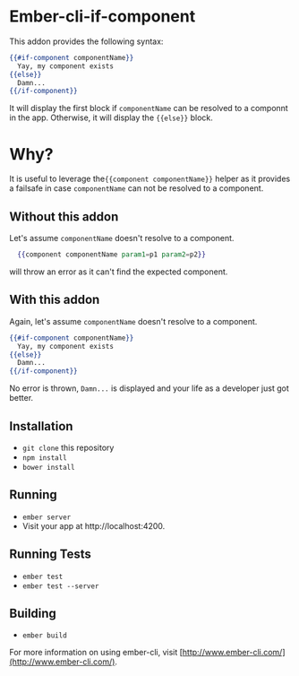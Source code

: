 # Ember-cli-if-component

This addon provides the following syntax:

```handlebars
{{#if-component componentName}}
  Yay, my component exists
{{else}}
  Damn...
{{/if-component}}
```

It will display the first block if `componentName` can be resolved to
a componnt in the app. Otherwise, it will display the `{{else}}` block.

# Why?

It is useful to leverage the`{{component componentName}}` helper
as it provides a failsafe in case `componentName` can not be
resolved to a component.

## Without this addon

Let's assume `componentName` doesn't resolve to a component.

```handlebars
  {{component componentName param1=p1 param2=p2}}
```

will throw an error as it can't find the expected component.

## With this addon

Again, let's assume `componentName` doesn't resolve to a component.

```handlebars
{{#if-component componentName}}
  Yay, my component exists
{{else}}
  Damn...
{{/if-component}}
```

No error is thrown, `Damn...` is displayed and your life
as a developer just got better.

## Installation

* `git clone` this repository
* `npm install`
* `bower install`

## Running

* `ember server`
* Visit your app at http://localhost:4200.

## Running Tests

* `ember test`
* `ember test --server`

## Building

* `ember build`

For more information on using ember-cli, visit [http://www.ember-cli.com/](http://www.ember-cli.com/).
